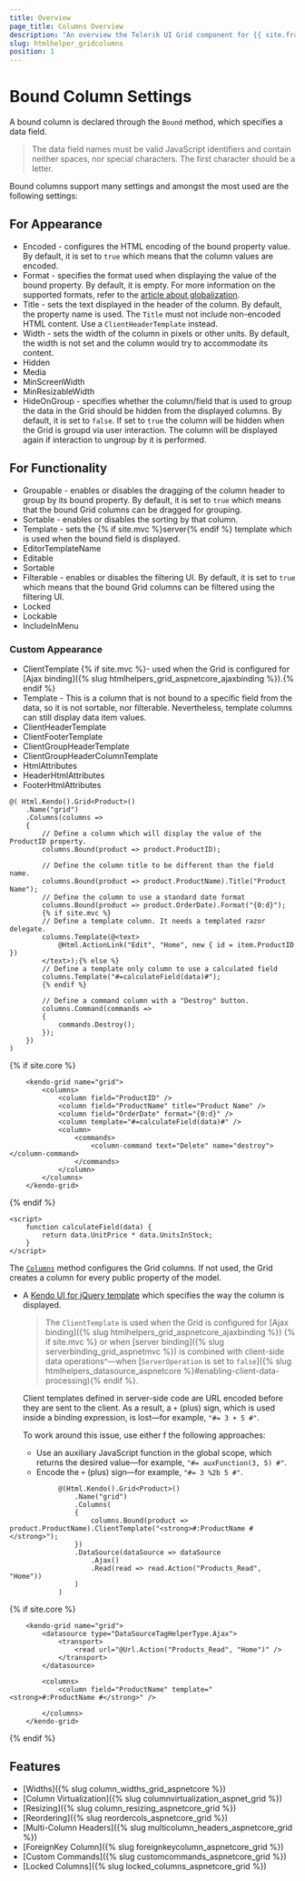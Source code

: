 ```yaml
---
title: Overview
page_title: Columns Overview
description: "An overview the Telerik UI Grid component for {{ site.framework }} columns options."
slug: htmlhelper_gridcolumns
position: 1
---
```


# Bound Column Settings

A bound column is declared through the `Bound` method, which specifies a data field.

> The data field names must be valid JavaScript identifiers and contain neither spaces, nor special characters. The first character should be a letter.

Bound columns support many settings and amongst the most used are the following settings:

## For Appearance

* Encoded - configures the HTML encoding of the bound property value. By default, it is set to `true` which means that the column values are encoded.
* Format - specifies the format used when displaying the value of the bound property. By default, it is empty. For more information on the supported formats, refer to the [article about globalization](https://docs.telerik.com/kendo-ui/framework/globalization/overview).
* Title - sets the text displayed in the header of the column. By default, the property name is used. The `Title` must not include non-encoded HTML content. Use a `ClientHeaderTemplate` instead.
* Width - sets the width of the column in pixels or other units. By default, the width is not set and the column would try to accommodate its content.
* Hidden
* Media
* MinScreenWidth
* MinResizableWidth
* HideOnGroup - specifies whether the column/field that is used to group the data in the Grid should be hidden from the displayed columns. By default, it is set to `false`. If set to `true` the column will be hidden when the Grid is groupd via user interaction. The column will be displayed again if interaction to ungroup by it is performed.

## For Functionality

* Groupable - enables or disables the dragging of the column header to group by its bound property. By default, it is set to `true` which means that the bound Grid columns can be dragged for grouping.
* Sortable - enables or disables the sorting by that column.
* Template - sets the {% if site.mvc %}server{% endif %} template which is used when the bound field is displayed.
* EditorTemplateName
* Editable
* Sortable
* Filterable - enables or disables the filtering UI. By default, it is set to `true` which means that the bound Grid columns can be filtered using the filtering UI.
* Locked
* Lockable
* IncludeInMenu

### Custom Appearance 

* ClientTemplate {% if site.mvc %}- used when the Grid is configured for [Ajax binding]({% slug htmlhelpers_grid_aspnetcore_ajaxbinding %}).{% endif %}
* Template -  This is a column that is not bound to a specific field from the data, so it is not sortable, nor filterable. Nevertheless, template columns can still display data item values.
* ClientHeaderTemplate
* ClientFooterTemplate
* ClientGroupHeaderTemplate
* ClientGroupHeaderColumnTemplate
* HtmlAttributes
* HeaderHtmlAttributes
* FooterHtmlAttributes

```HtmlHelper
@( Html.Kendo().Grid<Product>()
    .Name("grid")
    .Columns(columns =>
    {
        // Define a column which will display the value of the ProductID property.
        columns.Bound(product => product.ProductID);            

        // Define the column title to be different than the field name.
        columns.Bound(product => product.ProductName).Title("Product Name");            
        // Define the column to use a standard date format
        columns.Bound(product => product.OrderDate).Format("{0:d}"); 
        {% if site.mvc %}
        // Define a template column. It needs a templated razor delegate.
        columns.Template(@<text>
            @Html.ActionLink("Edit", "Home", new { id = item.ProductID })
        </text>);{% else %} 
        // Define a template only column to use a calculated field
        columns.Template("#=calculateField(data)#");
        {% endif %}           

        // Define a command column with a "Destroy" button.
        columns.Command(commands =>
        {
            commands.Destroy();
        });
    })
)
```
{% if site.core %}
```TagHelper
    <kendo-grid name="grid">
        <columns>
            <column field="ProductID" />
            <column field="ProductName" title="Product Name" />
            <column field="OrderDate" format="{0:d}" />
            <column template="#=calculateField(data)#" />
            <column>
                <commands>
                    <column-command text="Delete" name="destroy"></column-command>
                </commands>
            </column>
        </columns>
    </kendo-grid>
```
{% endif %}
```script
<script>
    function calculateField(data) {
        return data.UnitPrice * data.UnitsInStock;
    }
</script>

```


The [`Columns`](/api/kendo.mvc.ui.fluent/gridbuilder#columnssystemactionkendomvcuifluentgridcolumnfactoryt) method configures the Grid columns. If not used, the Grid creates a column for every public property of the model.

* A [Kendo UI for jQuery template](https://docs.telerik.com/kendo-ui/framework/templates/overview) which specifies the way the column is displayed.

    > The `ClientTemplate` is used when the Grid is configured for [Ajax binding]({% slug htmlhelpers_grid_aspnetcore_ajaxbinding %}) {% if site.mvc %} or when [server binding]({% slug serverbinding_grid_aspnetmvc %}) is combined with client-side data operations^&mdash;when [`ServerOperation` is set to `false`]({% slug htmlhelpers_datasource_aspnetcore %}#enabling-client-data-processing){% endif %}.

    Client templates defined in server-side code are URL encoded before they are sent to the client. As a result, a `+` (plus) sign, which is used inside a binding expression, is lost&mdash;for example, `"#= 3 + 5 #"`.

    To work around this issue, use either f the following approaches:
    * Use an auxiliary JavaScript function in the global scope, which returns the desired value&mdash;for example, `"#= auxFunction(3, 5) #"`.
    * Encode the `+` (plus) sign&mdash;for example, `"#= 3 %2b 5 #"`.

```HtmlHelper
            @(Html.Kendo().Grid<Product>()
                .Name("grid")
                .Columns(
                {
                    columns.Bound(product => product.ProductName).ClientTemplate("<strong>#:ProductName #</strong>");
                })
                .DataSource(dataSource => dataSource
                    .Ajax()
                    .Read(read => read.Action("Products_Read", "Home"))
                )
            )
```
{% if site.core %}
```TagHelper
    <kendo-grid name="grid">
        <datasource type="DataSourceTagHelperType.Ajax">
            <transport>
                <read url="@Url.Action("Products_Read", "Home")" />
            </transport>
        </datasource>
        
        <columns>
            <column field="ProductName" template="<strong>#:ProductName #</strong>" />

        </columns>
    </kendo-grid>
```
{% endif %}



## Features

* [Widths]({% slug column_widths_grid_aspnetcore %})
* [Column Virtualization]({% slug columnvirtualization_aspnet_grid %})
* [Resizing]({% slug column_resizing_aspnetcore_grid %})
* [Reordering]({% slug reordercols_aspnetcore_grid %})
* [Multi-Column Headers]({% slug multicolumn_headers_aspnetcore_grid %})
* [ForeignKey Column]({% slug foreignkeycolumn_aspnetcore_grid %})
* [Custom Commands]({% slug customcommands_aspnetcore_grid %})
* [Locked Columns]({% slug locked_columns_aspnetcore_grid %})
